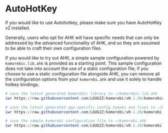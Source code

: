 # AutoHotKey

<!-- TODO: Update this completely -->

If you would like to use Autohotkey, please make sure you have AutoHotKey v2
installed.

Generally, users who opt for AHK will have specific needs that can only be
addressed by the advanced functionality of AHK, and so they are assumed to be
able to craft their own configuration files.

If you would like to try out AHK, a simple sample configuration powered by
`komorebic.lib.ahk` is provided as a starting point. This sample configuration
does not take into account the use of a static configuration file; if you
choose to use a static configuration file alongside AHK, you can remove all the
configuration options from your `komorebi.ahk` and use it solely to handle
hotkey bindings.


```powershell
# save the latest generated komorebic library to ~/komorebic.lib.ahk
iwr https://raw.githubusercontent.com/LGUG2Z/komorebi/v0.1.20/komorebic.lib.ahk -OutFile $Env:USERPROFILE\komorebic.lib.ahk

# save the latest generated app-specific config tweaks and fixes to ~/komorebi.generated.ahk
iwr https://raw.githubusercontent.com/LGUG2Z/komorebi/v0.1.20/komorebi.generated.ahk -OutFile $Env:USERPROFILE\komorebi.generated.ahk

# save the sample komorebi configuration file to ~/komorebi.ahk
iwr https://raw.githubusercontent.com/LGUG2Z/komorebi/v0.1.20/komorebi.sample.ahk -OutFile $Env:USERPROFILE\komorebi.ahk
```

